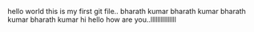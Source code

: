 hello world this is my first git file..
bharath kumar 
bharath kumar
bharath kumar
bharath kumar
hi hello how are you..lllllllllllllll

